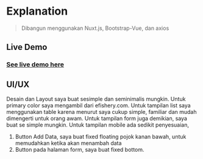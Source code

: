 # Explanation

> Dibangun menggunakan Nuxt.js, Bootstrap-Vue, dan axios

## Live Demo
### [See live demo here](https://efishery-frontend.now.sh/)

## UI/UX
Desain dan Layout saya buat sesimple dan seminimalis mungkin. Untuk primary color saya mengambil dari efishery.com.
Untuk tampilan list saya menggunakan table karena menurut saya cukup simple, familiar dan mudah dimengerti untuk orang awam.
Untuk tampilan form juga demikian, saya buat se simple mungkin.
Untuk tampilan mobile ada sedikit penyesuaian,
1. Button Add Data, saya buat fixed floating pojok kanan bawah, untuk memudahkan ketika akan menambah data
2. Button pada halaman form, saya buat fixed bottom.
